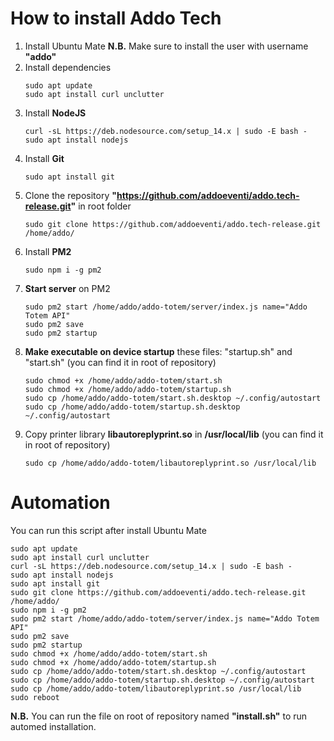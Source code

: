 # How to install Addo Tech
1. Install Ubuntu Mate
    **N.B.** Make sure to install the user with username **"addo"**
2. Install dependencies
    ```
    sudo apt update
    sudo apt install curl unclutter
    ```
2. Install **NodeJS**
    ```
    curl -sL https://deb.nodesource.com/setup_14.x | sudo -E bash -
    sudo apt install nodejs
    ```
3. Install **Git**
    ```
    sudo apt install git
    ```
4. Clone the repository **"https://github.com/addoeventi/addo.tech-release.git"** in root folder
    ```
    sudo git clone https://github.com/addoeventi/addo.tech-release.git /home/addo/
    ````
5. Install **PM2** 
    ```
    sudo npm i -g pm2
    ````
6. **Start server** on PM2
    ```
    sudo pm2 start /home/addo/addo-totem/server/index.js name="Addo Totem API"
    sudo pm2 save
    sudo pm2 startup
    ```
7. **Make executable on device startup** these files: "startup.sh" and "start.sh" 
    (you can find it in root of repository)
    ```
    sudo chmod +x /home/addo/addo-totem/start.sh
    sudo chmod +x /home/addo/addo-totem/startup.sh
    sudo cp /home/addo/addo-totem/start.sh.desktop ~/.config/autostart
    sudo cp /home/addo/addo-totem/startup.sh.desktop ~/.config/autostart
    ```
8. Copy printer library **libautoreplyprint.so** in **/usr/local/lib** 
    (you can find it in root of repository)
    ```
    sudo cp /home/addo/addo-totem/libautoreplyprint.so /usr/local/lib
    ```

# Automation
You can run this script after install Ubuntu Mate
```
sudo apt update
sudo apt install curl unclutter
curl -sL https://deb.nodesource.com/setup_14.x | sudo -E bash -
sudo apt install nodejs
sudo apt install git
sudo git clone https://github.com/addoeventi/addo.tech-release.git /home/addo/
sudo npm i -g pm2
sudo pm2 start /home/addo/addo-totem/server/index.js name="Addo Totem API"
sudo pm2 save
sudo pm2 startup
sudo chmod +x /home/addo/addo-totem/start.sh
sudo chmod +x /home/addo/addo-totem/startup.sh
sudo cp /home/addo/addo-totem/start.sh.desktop ~/.config/autostart
sudo cp /home/addo/addo-totem/startup.sh.desktop ~/.config/autostart
sudo cp /home/addo/addo-totem/libautoreplyprint.so /usr/local/lib
sudo reboot
```

**N.B.** You can run the file on root of repository named **"install.sh"** to run automed installation.